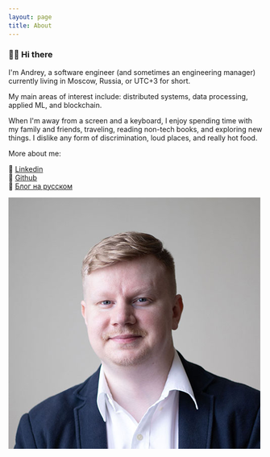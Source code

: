 ```yaml
---
layout: page
title: About
---
```


### 👋🏻 Hi there

I'm Andrey, a software engineer (and sometimes an engineering manager) currently living in
Moscow, Russia, or UTC+3 for short.

My main areas of interest include: distributed systems, data processing, applied ML,
and blockchain.

When I'm away from a screen and a keyboard, I enjoy spending time with my family and friends,
traveling, reading non-tech books, and exploring new things. I dislike any form of discrimination,
loud places, and really hot food.

More about me:

💼 [Linkedin](https://linkedin.com/in/akrisanov/)<br>
🐙 [Github](https://github.com/akrisanov)<br>
📝 [Блог на русском](https://teletype.in/@akrisanov)<br>

![This is me](../assets/images/avatar.jpg)
